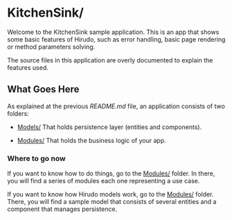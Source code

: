 KitchenSink/
===========

Welcome to the KitchenSink sample application. This is an app that shows some
basic features of Hirudo, such as error handling, basic page rendering or
method parameters solving.

The source files in this application are overly documented to explain the features
used.

What Goes Here
--------------

As explained at the previous *README.md* file, an application consists of two
folders: 

* [Models/](http://github.com/JeyDotC/Hirudo/tree/master/src/KitchenSink/Models) That holds persistence layer (entities and components).

* [Modules/](http://github.com/JeyDotC/Hirudo/tree/master/src/KitchenSink/Modules) That holds the business logic of your app.

### Where to go now

If you want to know how to do things, go to the [Modules/](http://github.com/JeyDotC/Hirudo/tree/master/src/KitchenSink/Modules)
folder. In there, you will find a series of modules each one representing a use case.

If you want to know how Hirudo models work, go to the [Modules/](http://github.com/JeyDotC/Hirudo/tree/master/src/KitchenSink/Modules)
folder. There, you will find a sample model that consists of several entities and
a component that manages persistence.

